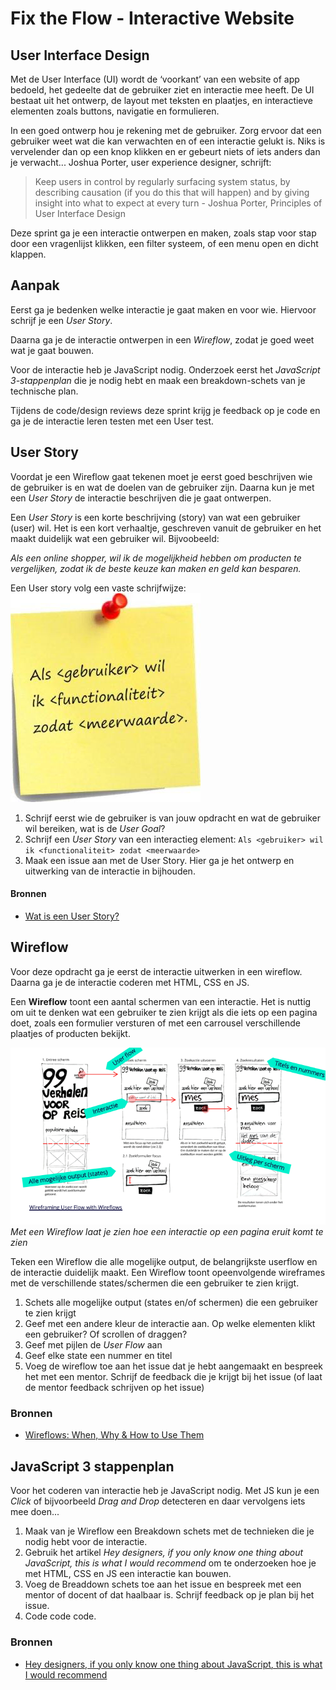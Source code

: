 # Fix the Flow - Interactive Website

## User Interface Design

Met de User Interface (UI) wordt de ‘voorkant’ van een website of app bedoeld, het gedeelte dat de gebruiker ziet en interactie mee heeft. De UI bestaat uit het ontwerp, de layout met teksten en plaatjes, en interactieve elementen zoals buttons, navigatie en formulieren.

In een goed ontwerp hou je rekening met de gebruiker. Zorg ervoor dat een gebruiker weet wat die kan verwachten en of een interactie gelukt is. Niks is vervelender dan op een knop klikken en er gebeurt niets of iets anders dan je verwacht... Joshua Porter, user experience designer, schrijft:

> Keep users in control by regularly surfacing system status, by describing causation (if you do this that will happen) and by giving insight into what to expect at every turn - Joshua Porter, Principles of User Interface Design

<!-- Zorg ervoor dat een gebruiker weet wat die kan verwachten, *feedforward*, en of een interactie is gelukt, *feedback*.  -->

Deze sprint ga je een interactie ontwerpen en maken, zoals stap voor stap door een vragenlijst klikken, een filter systeem, of een menu open en dicht klappen.

## Aanpak

Eerst ga je bedenken welke interactie je gaat maken en voor wie. Hiervoor schrijf je een *User Story*.

Daarna ga je de interactie ontwerpen in een *Wireflow*, zodat je goed weet wat je gaat bouwen. 

Voor de interactie heb je JavaScript nodig. Onderzoek eerst het *JavaScript 3-stappenplan* die je nodig hebt en maak een breakdown-schets van je technische plan. 

Tijdens de code/design reviews deze sprint krijg je feedback op je code en ga je de interactie leren testen met een User test. 



## User Story 

Voordat je een Wireflow gaat tekenen moet je eerst goed beschrijven wie de gebruiker is en wat de doelen van de gebruiker zijn. Daarna kun je met een *User Story* de interactie beschrijven die je gaat ontwerpen. 

Een *User Story* is een korte beschrijving (story) van wat een gebruiker (user) wil. Het is een kort verhaaltje, geschreven vanuit de gebruiker en het maakt duidelijk wat een gebruiker wil. Bijvoobeeld:

*Als een online shopper, wil ik de mogelijkheid hebben om producten te vergelijken, zodat ik de beste keuze kan maken en geld kan besparen.*

Een User story volg een vaste schrijfwijze: 
![](user-story.png)

1. Schrijf eerst wie de gebruiker is van jouw opdracht en wat de gebruiker wil bereiken, wat is de _User Goal_?
2. Schrijf een _User Story_ van een interactieg element: `Als <gebruiker> wil ik <functionaliteit> zodat <meerwaarde>`
3. Maak een issue aan met de User Story. Hier ga je het ontwerp en uitwerking van de interactie in bijhouden. 

#### Bronnen

- [Wat is een User Story?](https://agilescrumgroup.nl/wat-is-een-user-story/)



## Wireflow

Voor deze opdracht ga je eerst de interactie uitwerken in een wireflow. Daarna ga je de interactie coderen met HTML, CSS en JS.

Een **Wireflow** toont een aantal schermen van een interactie. Het is nuttig om uit te denken wat een gebruiker te zien krijgt als die iets op een pagina doet, zoals een formulier versturen of met een carrousel verschillende plaatjes of producten bekijkt. 

![Wireflow schets](wireflow-uitleg.png)
_Met een Wireflow laat je zien hoe een interactie op een pagina eruit komt te zien_

Teken een Wireflow die alle mogelijke output, de belangrijkste userflow  en de interactie duidelijk maakt. Een Wireflow toont opeenvolgende wireframes met de verschillende states/schermen die een gebruiker te zien krijgt.

1. Schets alle mogelijke output (states en/of schermen) die een gebruiker te zien krijgt
2. Geef met een andere kleur de interactie aan. Op welke elementen klikt een gebruiker? Of scrollen of draggen?
3. Geef met pijlen de _User Flow_ aan
4. Geef elke state een nummer en titel
5. Voeg de wireflow toe aan het issue dat je hebt aangemaakt en bespreek het met een mentor. Schrijf de feedback die je krijgt bij het issue (of laat de mentor feedback schrijven op het issue)

### Bronnen

- [Wireflows: When, Why & How to Use Them](https://medium.com/@webkeyz/wireflows-when-why-how-to-use-them-b4c04d169f81)




## JavaScript 3 stappenplan

Voor het coderen van interactie heb je JavaScript nodig. Met JS kun je een *Click* of bijvoorbeeld *Drag and Drop* detecteren en daar vervolgens iets mee doen...

1. Maak van je Wireflow een Breakdown schets met de technieken die je nodig hebt voor de interactie.
2. Gebruik het artikel *Hey designers, if you only know one thing about JavaScript, this is what I would recommend* om te onderzoeken hoe je met HTML, CSS en JS een interactie kan bouwen.
3. Voeg de Breaddown schets toe aan het issue en bespreek met een mentor of docent of dat haalbaar is. Schrijf feedback op je plan bij het issue.
4. Code code code.
 
 ### Bronnen

- [Hey designers, if you only know one thing about JavaScript, this is what I would recommend](https://css-tricks.com/videos/150-hey-designers-know-one-thing-javascript-recommend/)